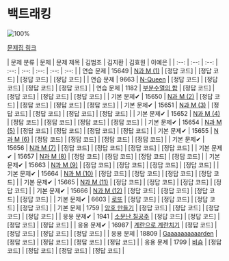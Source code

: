 # 백트래킹

![100%](https://progress-bar.dev/0/?scale=20&title=progress&width=500&color=babaca&suffix=/20)

[문제집 링크](https://www.acmicpc.net/workbook/view/7315)

| 문제 분류 | 문제 | 문제 제목 | 김범조 | 김지환 | 김효원 | 이예은 |
| :--: | :--: | :--: | :--: | :--: | :--: | :--: | :--: |
| 연습 문제 | 15649 | [N과 M (1)](https://www.acmicpc.net/problem/15649) | [정답 코드] | [정답 코드] | [정답 코드] | [정답 코드] |
| 연습 문제 | 9663 | [N-Queen](https://www.acmicpc.net/problem/9663) | [정답 코드] | [정답 코드] | [정답 코드] | [정답 코드] |
| 연습 문제 | 1182 | [부분수열의 합](https://www.acmicpc.net/problem/1182) | [정답 코드] | [정답 코드] | [정답 코드] | [정답 코드] |
| 기본 문제✔ | 15650 | [N과 M (2)](https://www.acmicpc.net/problem/15650) | [정답 코드] | [정답 코드] | [정답 코드] | [정답 코드] |
| 기본 문제✔ | 15651 | [N과 M (3)](https://www.acmicpc.net/problem/15651) | [정답 코드] | [정답 코드] | [정답 코드] | [정답 코드] |
| 기본 문제✔ | 15652 | [N과 M (4)](https://www.acmicpc.net/problem/15652) | [정답 코드] | [정답 코드] | [정답 코드] | [정답 코드] |
| 기본 문제✔ | 15654 | [N과 M (5)](https://www.acmicpc.net/problem/15654) | [정답 코드] | [정답 코드] | [정답 코드] | [정답 코드] |
| 기본 문제✔ | 15655 | [N과 M (6)](https://www.acmicpc.net/problem/15655) | [정답 코드] | [정답 코드] | [정답 코드] | [정답 코드] |
| 기본 문제✔ | 15656 | [N과 M (7)](https://www.acmicpc.net/problem/15656) | [정답 코드] | [정답 코드] | [정답 코드] | [정답 코드] |
| 기본 문제✔ | 15657 | [N과 M (8)](https://www.acmicpc.net/problem/15657) | [정답 코드] | [정답 코드] | [정답 코드] | [정답 코드] |
| 기본 문제✔ | 15663 | [N과 M (9)](https://www.acmicpc.net/problem/15663) | [정답 코드] | [정답 코드] | [정답 코드] | [정답 코드] |
| 기본 문제✔ | 15664 | [N과 M (10)](https://www.acmicpc.net/problem/15664) | [정답 코드] | [정답 코드] | [정답 코드] | [정답 코드] |
| 기본 문제✔ | 15665 | [N과 M (11)](https://www.acmicpc.net/problem/15665) | [정답 코드] | [정답 코드] | [정답 코드] | [정답 코드] |
| 기본 문제✔ | 15666 | [N과 M (12)](https://www.acmicpc.net/problem/15666) | [정답 코드] | [정답 코드] | [정답 코드] | [정답 코드] |
| 기본 문제✔ | 6603 | [로또](https://www.acmicpc.net/problem/6603) | [정답 코드] | [정답 코드] | [정답 코드] | [정답 코드] |
| 기본 문제 | 1759 | [암호 만들기](https://www.acmicpc.net/problem/1759) | [정답 코드] | [정답 코드] | [정답 코드] | [정답 코드] |
| 응용 문제✔ | 1941 | [소문난 칠공주](https://www.acmicpc.net/problem/1941) | [정답 코드] | [정답 코드] | [정답 코드] | [정답 코드] |
| 응용 문제✔ | 16987 | [계란으로 계란치기](https://www.acmicpc.net/problem/16987) | [정답 코드] | [정답 코드] | [정답 코드] | [정답 코드] |
| 응용 문제 | 18809 | [Gaaaaaaaaaarden](https://www.acmicpc.net/problem/18809) | [정답 코드] | [정답 코드] | [정답 코드] | [정답 코드] |
| 응용 문제 | 1799 | [비숍](https://www.acmicpc.net/problem/1799) | [정답 코드] | [정답 코드] | [정답 코드] | [정답 코드] |
